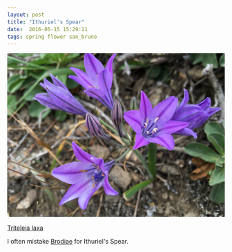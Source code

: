 ```yaml
---
layout: post
title: "Ithuriel's Spear"
date:  2016-05-15 15:29:11
tags: spring flower san_bruno
---
```


![Ithuriel's Spear](/images/ithuriels-spear.png)

[Triteleia laxa](https://en.wikipedia.org/wiki/Triteleia_laxa)

I often mistake [Brodiae](./brodiaea) for Ithuriel's Spear.

<!--more-->

